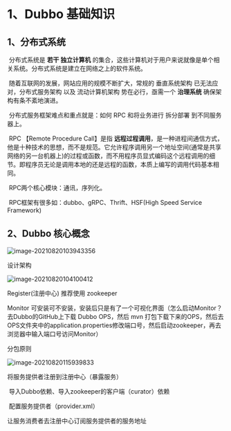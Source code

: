 # 1、Dubbo 基础知识

## 1、分布式系统

​		分布式系统是 **若干 独立计算机** 的集合，这些计算机对于用户来说就像是单个相关系统。分布式系统是建立在网络之上的软件系统。

​		随着互联网的发展，网站应用的规模不断扩大，常规的 垂直系统架构 已无法应对，分布式服务架构 以及 流动计算机架构 势在必行，亟需一个 **治理系统** 确保架构有条不紊地演进。



​		分布式服务框架难点和重点就是：如何 RPC 和将业务进行 拆分部署 到不同服务器上。

​		RPC 【Remote Procedure Call】是指 **远程过程调用**，是一种进程间通信方式，他是十种技术的思想，而不是规范。它允许程序调用另一个地址空间(通常是共享网络的另一台机器上)的过程或函数，而不用程序员显式编码这个远程调用的细节。即程序员无论是调用本地的还是远程的函数，本质上编写的调用代码基本相同。

​		RPC两个核心模块：通讯，序列化。

​		RPC框架有很多如：dubbo、gRPC、Thrift、HSF(High Speed Service Framework)





## 2、Dubbo 核心概念

![image-20210820103943356](C:\Users\RS\AppData\Roaming\Typora\typora-user-images\image-20210820103943356.png)



设计架构

![image-20210820104100412](C:\Users\RS\AppData\Roaming\Typora\typora-user-images\image-20210820104100412.png)



Register(注册中心) 推荐使用 zookeeper

Monitor 可安装可不安装，安装后只是有了一个可视化界面（怎么启动Monitor？去Dubbo的GitHub上下载 Dubbo OPS，然后 mvn 打包下载下来的OPS，然后去OPS文件夹中的application.properties修改端口号，然后启动zookeeper，再去浏览器中输入端口号访问Monitor）



分包原则

![image-20210820115939833](C:\Users\RS\AppData\Roaming\Typora\typora-user-images\image-20210820115939833.png)



将服务提供者注册到注册中心（暴露服务）

​		导入Dubbo依赖、导入zookeeper的客户端（curator）依赖

​		配置服务提供者（provider.xml）

让服务消费者去注册中心订阅服务提供者的服务地址



